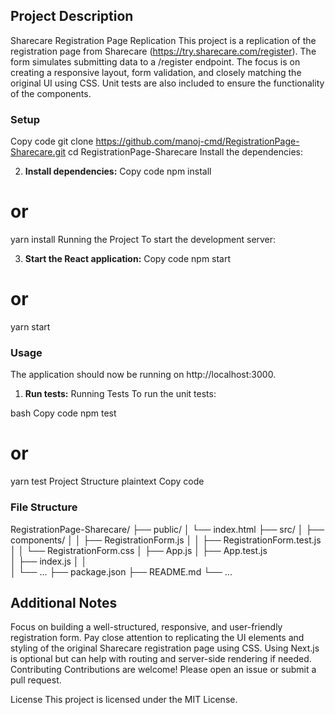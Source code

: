 ## Project Description
Sharecare Registration Page Replication
This project is a replication of the registration page from Sharecare (https://try.sharecare.com/register). The form simulates submitting data to a /register endpoint. The focus is on creating a responsive layout, form validation, and closely matching the original UI using CSS. Unit tests are also included to ensure the functionality of the components.


### Setup
Copy code
git clone https://github.com/manoj-cmd/RegistrationPage-Sharecare.git
cd RegistrationPage-Sharecare
Install the dependencies:

2. **Install dependencies:**
Copy code
npm install
# or
yarn install
Running the Project
To start the development server:


3. **Start the React application:**
Copy code
npm start
# or
yarn start

### Usage
The application should now be running on http://localhost:3000.

1. **Run tests:**
Running Tests
To run the unit tests:

bash
Copy code
npm test
# or
yarn test
Project Structure
plaintext
Copy code

### File Structure

RegistrationPage-Sharecare/
├── public/
│   └── index.html
├── src/
│   ├── components/
│   │   ├── RegistrationForm.js
│   │   ├── RegistrationForm.test.js
│   │   └── RegistrationForm.css
│   ├── App.js
│   ├── App.test.js    
│   ├── index.js
│   │   
│   └── ...
├── package.json
├── README.md
└── ...

## Additional Notes

Focus on building a well-structured, responsive, and user-friendly registration form.
Pay close attention to replicating the UI elements and styling of the original Sharecare registration page using CSS.
Using Next.js is optional but can help with routing and server-side rendering if needed.
Contributing
Contributions are welcome! Please open an issue or submit a pull request.

License
This project is licensed under the MIT License.
